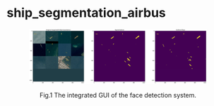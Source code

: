 # ship_segmentation_airbus

<div align="center"><img src="https://github.com/Sawyer117/ship_segmentation_airbus/blob/master/1.png" width="80%" height="80%" alt="model of an artificial neuron"/></div>
<p align="center">Fig.1 The integrated GUI of the face detection system.</p>

